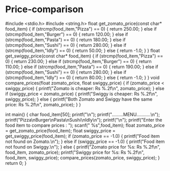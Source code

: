 # Price-comparison
#include <stdio.h>
#include <string.h>
float get_zomato_price(const char* food_item) {
    if (strcmp(food_item,"Pizza") == 0) {
        return 250.00;
    } else if (strcmp(food_item,"Burger") == 0) {
        return 120.00;
    } else if (strcmp(food_item,"Pasta") == 0) {
        return 180.00;
    }
    else if (strcmp(food_item,"Sushi") == 0) {
        return 280.00;
        }
        else if (strcmp(food_item,"Idly") == 0) {
        return 50.00;
        }
        else {
        return -1.0; 
    }
}
float get_swiggy_price(const char* food_item) {
    if (strcmp(food_item,"Pizza") == 0) {
        return 230.00;
    } else if (strcmp(food_item,"Burger") == 0) {
        return 110.00;
    } else if (strcmp(food_item,"Pasta") == 0) {
        return 190.00;
    } 
    else if (strcmp(food_item,"Sushi") == 0) {
        return 280.00;
        }
        else if (strcmp(food_item,"Idly") == 0) {
        return 80.00;
        }
    else {
        return -1.0; 
    }
}
void compare_prices(float zomato_price, float swiggy_price) {
    if (zomato_price < swiggy_price) {
        printf("Zomato is cheaper: Rs %.2f\n", zomato_price);
    } else if (swiggy_price < zomato_price) {
        printf("Swiggy is cheaper: Rs %.2f\n", swiggy_price);
    } else {
        printf("Both Zomato and Swiggy have the same price: Rs %.2f\n", zomato_price);
    }
}

int main() {
    char food_item[50];
     printf("\n");
    printf(".........MENU...........\n");
    printf("Pizza\nBurger\nPasta\nSushi\nIdly\n");
    printf("\n");
    printf("Enter the food item to compare prices : ");
    scanf(" %s",food_item);
    float zomato_price = get_zomato_price(food_item);
    float swiggy_price = get_swiggy_price(food_item);
    if (zomato_price == -1.0) {
        printf("Food item not found on Zomato.\n");
    } else if (swiggy_price == -1.0) {
        printf("Food item not found on Swiggy.\n");
    } else {
        printf("Zomato price for %s: Rs %.2f\n", food_item, zomato_price);
        printf("Swiggy price for %s: Rs %.2f\n", food_item, swiggy_price);
 compare_prices(zomato_price, swiggy_price);
    }
 return 0;
}
